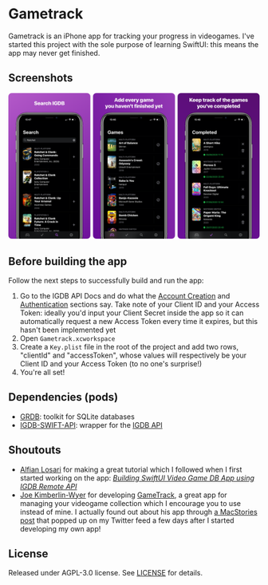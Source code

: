# Gametrack
Gametrack is an iPhone app for tracking your progress in videogames. I've started this project with the sole purpose of learning SwiftUI: this means the app may never get finished.

## Screenshots
![screenshots](https://github.com/lui5fl/gametrack/blob/master/Screenshots.png)

## Before building the app
Follow the next steps to successfully build and run the app:

1. Go to the IGDB API Docs and do what the [Account Creation](https://api-docs.igdb.com/#account-creation) and [Authentication](https://api-docs.igdb.com/#authentication) sections say. Take note of your Client ID and your Access Token: ideally you'd input your Client Secret inside the app so it can automatically request a new Access Token every time it expires, but this hasn't been implemented yet
2. Open ```Gametrack.xcworkspace```
3. Create a ```Key.plist``` file in the root of the project and add two rows, "clientId" and "accessToken", whose values will respectively be your Client ID and your Access Token (to no one's surprise!)
4. You're all set!

## Dependencies (pods)
- [GRDB](https://cocoapods.org/pods/GRDB.swift): toolkit for SQLite databases
- [IGDB-SWIFT-API](https://github.com/husnjak/IGDB-API-SWIFT): wrapper for the [IGDB API](https://api.igdb.com)

## Shoutouts
- [Alfian Losari](https://twitter.com/alfianlosari) for making a great tutorial which I followed when I first started working on the app: [*Building SwiftUI Video Game DB App using IGDB Remote API*](https://medium.com/swift2go/building-swiftui-video-game-db-app-using-igdb-remote-api-alfian-losari-eb155a8ae3d0)
- [Joe Kimberlin-Wyer](https://twitter.com/joekw) for developing [GameTrack](https://apps.apple.com/us/app/gametrack/id1136800740?mt=8), a great app for managing your videogame collection which I encourage you to use instead of mine. I actually found out about his app through [a MacStories post](https://www.macstories.net/reviews/gametrack-review-an-elegant-way-to-discover-track-and-share-videogames) that popped up on my Twitter feed a few days after I started developing my own app!

## License
Released under AGPL-3.0 license. See [LICENSE](https://github.com/lui5fl/gametrack/blob/master/LICENSE) for details.
